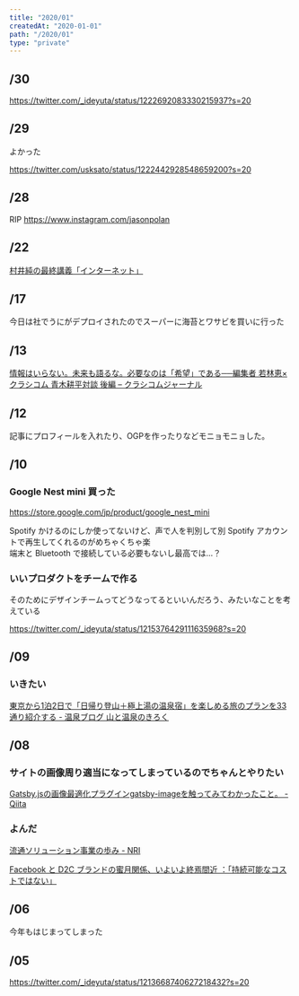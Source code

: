 ```yaml
---
title: "2020/01"
createdAt: "2020-01-01"
path: "/2020/01"
type: "private"
---
```



## /30

https://twitter.com/_ideyuta/status/1222692083330215937?s=20

## /29

よかった

https://twitter.com/usksato/status/1222442928548659200?s=20

## /28

RIP https://www.instagram.com/jasonpolan


## /22

[村井純の最終講義「インターネット」](http://gc.sfc.keio.ac.jp/cgi/video_gc/view_video_gc.cgi?yc=2019_25312&lecture_id=14&slide_id=1)

## /17

今日は社でうにがデプロイされたのでスーパーに海苔とワサビを買いに行った  


## /13

[情報はいらない。未来も語るな。必要なのは「希望」である──編集者 若林恵×クラシコム 青木耕平対談 後編 – クラシコムジャーナル](https://kurashicom.jp/3059)


## /12

記事にプロフィールを入れたり、OGPを作ったりなどモニョモニョした。


## /10

### Google Nest mini 買った

https://store.google.com/jp/product/google_nest_mini

Spotify かけるのにしか使ってないけど、声で人を判別して別 Spotify アカウントで再生してくれるのがめちゃくちゃ楽  
端末と Bluetooth で接続している必要もないし最高では...？

### いいプロダクトをチームで作る

そのためにデザインチームってどうなってるといいんだろう、みたいなことを考えている

https://twitter.com/_ideyuta/status/1215376429111635968?s=20


## /09


### いきたい

[東京から1泊2日で「日帰り登山＋極上湯の温泉宿」を楽しめる旅のプランを33通り紹介する - 温泉ブログ 山と温泉のきろく](https://www.yamaonsen.com/entry/yuruyama_onsen)


## /08

### サイトの画像周り適当になってしまっているのでちゃんとやりたい

[Gatsby.jsの画像最適化プラグインgatsby-imageを触ってみてわかったこと。 - Qiita](https://qiita.com/tkkrr/items/34f384956fb968a30fe5)

### よんだ

[流通ソリューション事業の歩み - NRI](https://www.nri.com/jp/service/iis/ryutsu_solution)

[Facebook と D2C ブランドの蜜月関係、いよいよ終焉間近 ：「持続可能なコストではない」](https://digiday.jp/brands/costs-just-became-unsustainable-the-year-facebook-fell-out-of-favor-with-dtc-brands/amp/?__twitter_impression=true)


## /06

今年もはじまってしまった

## /05

https://twitter.com/_ideyuta/status/1213668740627218432?s=20
